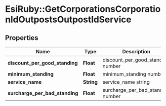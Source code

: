 # EsiRuby::GetCorporationsCorporationIdOutpostsOutpostIdService

## Properties
Name | Type | Description | Notes
------------ | ------------- | ------------- | -------------
**discount_per_good_standing** | **Float** | discount_per_good_standing number | 
**minimum_standing** | **Float** | minimum_standing number | 
**service_name** | **String** | service_name string | 
**surcharge_per_bad_standing** | **Float** | surcharge_per_bad_standing number | 


